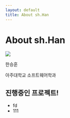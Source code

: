 ```yaml
---
layout: default
title: About sh.Han
---
```


<div class="post">
	<h1 class="pageTitle">About sh.Han</h1>
	<img src="https://avatars2.githubusercontent.com/u/48816374?s=400&u=b93e60a1bedaa36975b74916169691e8825109de&v=4">
	<p class="intro">한승훈</p>
	<p>아주대학교 소프트웨어학과</p>
	<h2>진행중인 프로젝트!</h2>
	<ul>
		<li>fd</li>
		<li>111</li>
  </ul>
</div>
